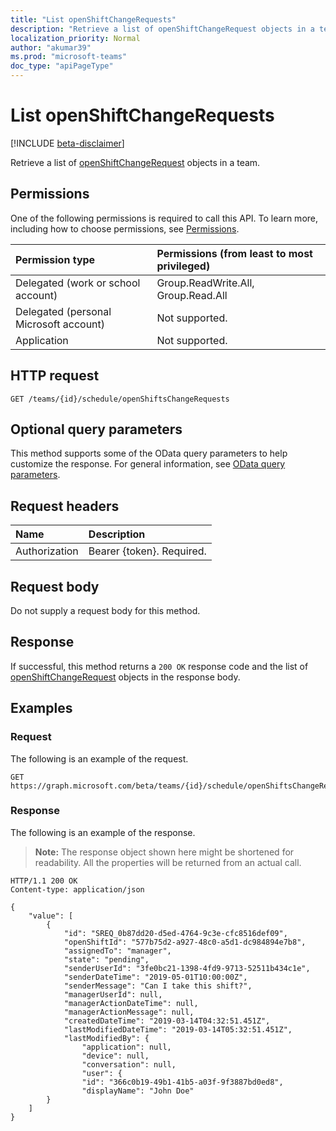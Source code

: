 ```yaml
---
title: "List openShiftChangeRequests"
description: "Retrieve a list of openShiftChangeRequest objects in a team."
localization_priority: Normal
author: "akumar39"
ms.prod: "microsoft-teams"
doc_type: "apiPageType"
---
```


# List openShiftChangeRequests

[!INCLUDE [beta-disclaimer](../../includes/beta-disclaimer.md)]

Retrieve a list of [openShiftChangeRequest](../resources/openshiftchangerequest.md) objects in a team.

## Permissions

One of the following permissions is required to call this API. To learn more, including how to choose permissions, see [Permissions](/graph/permissions-reference).

| Permission type                        | Permissions (from least to most privileged) |
|:---------------------------------------|:--------------------------------------------|
| Delegated (work or school account)     | Group.ReadWrite.All, Group.Read.All |
| Delegated (personal Microsoft account) | Not supported. |
| Application                            | Not supported. |

## HTTP request

<!-- { "blockType": "ignored" } -->

```http
GET /teams/{id}/schedule/openShiftsChangeRequests
```

## Optional query parameters

This method supports some of the OData query parameters to help customize the response. For general information, see [OData query parameters](/graph/query-parameters).

## Request headers

| Name      |Description|
|:----------|:----------|
| Authorization | Bearer {token}. Required. |

## Request body

Do not supply a request body for this method.

## Response

If successful, this method returns a `200 OK` response code and the list of [openShiftChangeRequest](../resources/openshiftchangerequest.md) objects in the response body.

## Examples

### Request

The following is an example of the request.
<!-- {
  "blockType": "request",
  "name": "get_openshiftchangerequest"
}-->

```http
GET https://graph.microsoft.com/beta/teams/{id}/schedule/openShiftsChangeRequests
```

### Response

The following is an example of the response.

> **Note:** The response object shown here might be shortened for readability. All the properties will be returned from an actual call.

<!-- {
  "blockType": "response",
  "truncated": true,
  "@odata.type": "microsoft.graph.openShiftChangeRequest"
} -->

```http
HTTP/1.1 200 OK
Content-type: application/json

{
    "value": [
        {
            "id": "SREQ_0b87dd20-d5ed-4764-9c3e-cfc8516def09",
            "openShiftId": "577b75d2-a927-48c0-a5d1-dc984894e7b8",
            "assignedTo": "manager",
            "state": "pending",
            "senderUserId": "3fe0bc21-1398-4fd9-9713-52511b434c1e",
            "senderDateTime": "2019-05-01T10:00:00Z",
            "senderMessage": "Can I take this shift?",
            "managerUserId": null,
            "managerActionDateTime": null,
            "managerActionMessage": null,
            "createdDateTime": "2019-03-14T04:32:51.451Z",
            "lastModifiedDateTime": "2019-03-14T05:32:51.451Z",
            "lastModifiedBy": {
                "application": null,
                "device": null,
                "conversation": null,
                "user": {
                "id": "366c0b19-49b1-41b5-a03f-9f3887bd0ed8",
                "displayName": "John Doe"
        }
    ]
}
```

<!-- uuid: 16cd6b66-4b1a-43a1-adaf-3a886856ed98
2019-02-04 14:57:30 UTC -->
<!-- {
  "type": "#page.annotation",
  "description": "List openShiftChangeRequest",
  "keywords": "",
  "section": "documentation",
  "tocPath": ""
}-->
